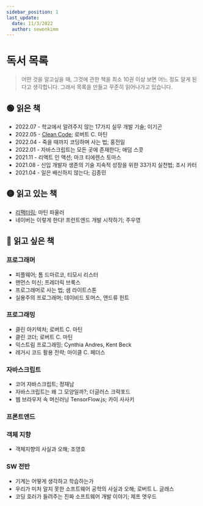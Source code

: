 ```yaml
---
sidebar_position: 1
last_update:
  date: 11/3/2022
  author: sewonkimm
---
```


# 독서 목록

> 어떤 것을 알고싶을 때, 그것에 관한 책을 최소 10권 이상 보면 어느 정도 알게 된다고 생각합니다. 그래서 목록을 만들고 꾸준히 읽어나가고 있습니다.

## 🟢 읽은 책

- 2022.07 - 학교에서 알려주지 않는 17가지 실무 개발 기술; 이기곤
- 2022.05 - [Clean Code](./cleanCode.md); 로버트 C. 마틴
- 2022.04 - 죽을 때까지 코딩하며 사는 법; 홍전일
- 2022.01 - 자바스크립트는 모든 곳에 존재한다; 애덤 스콧
- 2021.11 - 리액트 인 액션; 마크 티에렌스 토마스
- 2021.08 - 신입 개발자 생존의 기술 지속적 성장을 위한 33가지 실천법; 조시 카터
- 2021.04 - 일은 배신하지 않는다; 김종민
  
## 🟡 읽고 있는 책

- [리팩터링](./refactoring.md); 마틴 파울러
- 네이버는 이렇게 한다! 프런트엔드 개발 시작하기; 주우영
## 🔴 읽고 싶은 책

### 프로그래머

- 피플웨어; 톰 드마르코, 티모시 리스터
- 맨먼스 미신; 프레더릭 브룩스
- 프로그래머로 사는 법; 샘 라이트스톤
- 실용주의 프로그래머; 데이비드 토머스, 앤드류 헌트

### 프로그래밍

- 클린 아키텍처; 로버트 C. 마틴
- 클린 코더; 로버트 C. 마틴
- 익스트림 프로그래밍; Cynthia Andres, Kent Beck
- 레거시 코드 활용 전략; 마이클 C. 페더스

### 자바스크립트

- 코어 자바스크립트; 정재남
- 자바스크립트는 왜 그 모양일까?; 더글러스 크락포드
- 웹 브라우저 속 머신러닝 TensorFlow.js; 카이 사사키

### 프론트엔드

### 객체 지향

- 객체지향의 사실과 오해; 조영호

### SW 전반

- 기계는 어떻게 생각하고 학습하는가
- 우리가 미처 알지 못한 소프트웨어 공학의 사실과 오해; 로버트 L. 글래스
- 코딩 호러가 들려주는 진짜 소프트웨어 개발 이야기; 제프 앳우드

